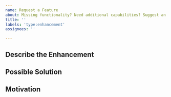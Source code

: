 ```yaml
---
name: Request a Feature
about: Missing functionality? Need additional capabilities? Suggest an enhancement.
title: ''
labels: 'type:enhancement'
assignees: ''

---
```

<!--- Provide a general summary of the request in the Title above -->

## Describe the Enhancement
<!--- Explain the change you'd like to see. Include information about how the buildpack works now and how you envision it to work after this change. -->

## Possible Solution
<!--- Not obligatory, but suggest an acceptable fix for the bug -->

## Motivation
<!--- Why do you want to see this change? What are you trying to accomplish? What is the impact? Providing context helps us come up with a solution that is most useful in the real world.  -->
